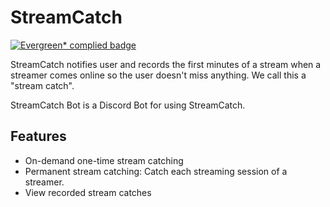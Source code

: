 # StreamCatch

[![Evergreen* complied badge](https://img.shields.io/badge/Evergreen*-complied-2ea44f)](https://hxann.com/posts/evergreen-star)

StreamCatch notifies user and records the first minutes of a stream when a
streamer comes online so the user doesn't miss anything. We call this a "stream
catch".

StreamCatch Bot is a Discord Bot for using StreamCatch.

## Features

- On-demand one-time stream catching
- Permanent stream catching: Catch each streaming session of a streamer.
- View recorded stream catches